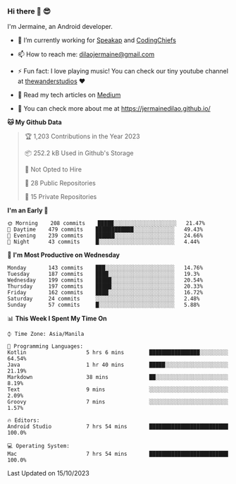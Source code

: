 ### Hi there 👋 😎
I'm Jermaine, an Android developer.

- 🔭 I’m currently working for [Speakap](https://www.speakap.com/) and [CodingChiefs](https://codingchiefs.com/en/)

- 📫 How to reach me: dilaojermaine@gmail.com

- ⚡ Fun fact: I love playing music! You can check our tiny youtube channel at [thewanderstudios](https://www.youtube.com/thewanderstudios) ♥️

- 📖 Read my tech articles on [Medium](https://jermainedilao.medium.com/)

- 👀 You can check more about me at https://jermainedilao.github.io/

<!--
**jermainedilao/jermainedilao** is a ✨ _special_ ✨ repository because its `README.md` (this file) appears on your GitHub profile.

Here are some ideas to get you started:

- 🔭 I’m currently working on ...
- 🌱 I’m currently learning ...
- 👯 I’m looking to collaborate on ...
- 🤔 I’m looking for help with ...
- 💬 Ask me about ...
- 📫 How to reach me: ...
- 😄 Pronouns: ...
- ⚡ Fun fact: ...
-->

<!--START_SECTION:waka-->
**🐱 My Github Data** 

> 🏆 1,203 Contributions in the Year 2023
 > 
> 📦 252.2 kB Used in Github's Storage 
 > 
> 🚫 Not Opted to Hire
 > 
> 📜 28 Public Repositories 
 > 
> 🔑 15 Private Repositories  
 > 
**I'm an Early 🐤** 

```text
🌞 Morning    208 commits    █████░░░░░░░░░░░░░░░░░░░░   21.47% 
🌆 Daytime    479 commits    ████████████░░░░░░░░░░░░░   49.43% 
🌃 Evening    239 commits    ██████░░░░░░░░░░░░░░░░░░░   24.66% 
🌙 Night      43 commits     █░░░░░░░░░░░░░░░░░░░░░░░░   4.44%

```
📅 **I'm Most Productive on Wednesday** 

```text
Monday       143 commits    ███░░░░░░░░░░░░░░░░░░░░░░   14.76% 
Tuesday      187 commits    ████░░░░░░░░░░░░░░░░░░░░░   19.3% 
Wednesday    199 commits    █████░░░░░░░░░░░░░░░░░░░░   20.54% 
Thursday     197 commits    █████░░░░░░░░░░░░░░░░░░░░   20.33% 
Friday       162 commits    ████░░░░░░░░░░░░░░░░░░░░░   16.72% 
Saturday     24 commits     ░░░░░░░░░░░░░░░░░░░░░░░░░   2.48% 
Sunday       57 commits     █░░░░░░░░░░░░░░░░░░░░░░░░   5.88%

```


📊 **This Week I Spent My Time On** 

```text
⌚︎ Time Zone: Asia/Manila

💬 Programming Languages: 
Kotlin                   5 hrs 6 mins        ████████████████░░░░░░░░░   64.54% 
Java                     1 hr 40 mins        █████░░░░░░░░░░░░░░░░░░░░   21.19% 
Markdown                 38 mins             ██░░░░░░░░░░░░░░░░░░░░░░░   8.19% 
Text                     9 mins              ░░░░░░░░░░░░░░░░░░░░░░░░░   2.09% 
Groovy                   7 mins              ░░░░░░░░░░░░░░░░░░░░░░░░░   1.57%

🔥 Editors: 
Android Studio           7 hrs 54 mins       █████████████████████████   100.0%

💻 Operating System: 
Mac                      7 hrs 54 mins       █████████████████████████   100.0%

```


 Last Updated on 15/10/2023
<!--END_SECTION:waka-->
